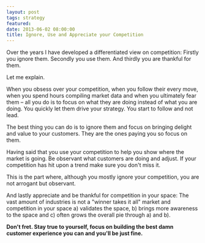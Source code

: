 ```yaml
---
layout: post
tags: strategy
featured:
date: 2013-06-02 08:00:00
title: Ignore, Use and Appreciate your Competition
---
```

Over the years I have developed a differentiated view on competition: Firstly you ignore them. Secondly you use them. And thirdly you are thankful for them.

Let me explain.

When you obsess over your competition, when you follow their every move, when you spend hours compiling market data and when you ultimately fear them – all you do is to focus on what they are doing instead of what you are doing. You quickly let them drive your strategy. You start to follow and not lead.

The best thing you can do is to ignore them and focus on bringing delight and value to your customers. They are the ones paying you so focus on them.

Having said that you use your competition to help you show where the market is going. Be observant what customers are doing and adjust. If your competition has hit upon a trend make sure you don't miss it.

This is the part where, although you mostly ignore your competition, you are not arrogant but observant.

And lastly appreciate and be thankful for competition in your space: The vast amount of industries is not a "winner takes it all" market and competition in your space a) validates the space, b) brings more awareness to the space and c) often grows the overall pie through a) and b).

**Don't fret. Stay true to yourself, focus on building the best damn customer experience you can and you'll be just fine.**